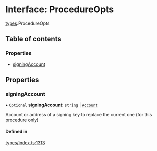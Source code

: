 # Interface: ProcedureOpts

[types](../wiki/types).ProcedureOpts

## Table of contents

### Properties

- [signingAccount](../wiki/types.ProcedureOpts#signingaccount)

## Properties

### signingAccount

• `Optional` **signingAccount**: `string` \| [`Account`](../wiki/api.entities.Account.Account)

Account or address of a signing key to replace the current one (for this procedure only)

#### Defined in

[types/index.ts:1313](https://github.com/PolymathNetwork/polymesh-sdk/blob/c37bc05d/src/types/index.ts#L1313)
